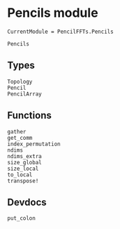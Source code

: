 # Pencils module

```@meta
CurrentModule = PencilFFTs.Pencils
```

```@docs
Pencils
```

## Types

```@docs
Topology
Pencil
PencilArray
```

## Functions

```@docs
gather
get_comm
index_permutation
ndims
ndims_extra
size_global
size_local
to_local
transpose!
```

## Devdocs

```@docs
put_colon
```
